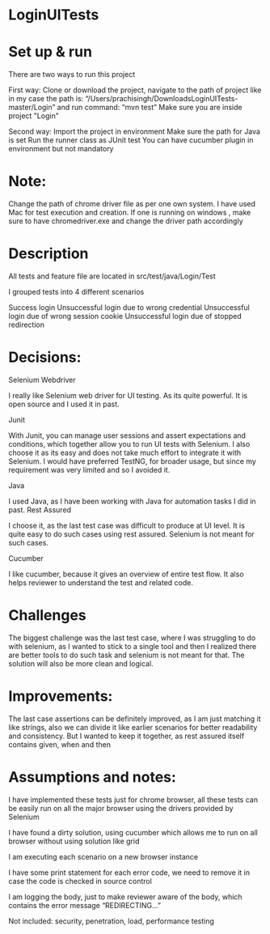 # LoginUITests

# Set up & run

There are two ways to run this project

First way:
Clone or download the project, navigate to the path of project like in my case the path is: “/Users/prachisingh/DownloadsLoginUITests-master/Login” and run command: “mvn test”
Make sure you are inside project "Login"
 
Second way:
Import the project in environment
Make sure the path for Java is set
Run the runner class as JUnit test
You can have cucumber plugin in environment but not mandatory

# Note:
Change the path of chrome driver file as per one own system.
I have used Mac for test execution and creation. If one is running on windows , make sure to have chromedriver.exe and change the driver path accordingly

# Description
All tests and feature file are located in src/test/java/Login/Test

I grouped tests into 4 different scenarios

Success login
Unsuccessful login due to wrong credential
Unsuccessful login due of wrong session cookie
Unsuccessful login due of stopped redirection


# Decisions:

Selenium Webdriver

I really like Selenium web driver for UI testing. As its quite powerful. It is open source and I used it in past.

Junit

With Junit, you can manage user sessions and assert expectations and conditions, which together allow you to run UI tests with Selenium. I also choose it as its easy and does not take much effort to integrate it with Selenium. I would have preferred TestNG, for broader usage, but since my requirement was very limited and so I avoided it.

Java

I used Java, as I have been working with Java for automation tasks I did in past.
Rest Assured

I choose it, as the last test case was difficult to produce at UI level. It is quite easy to do such cases using rest assured. Selenium is not meant for such cases. 

Cucumber

I like cucumber, because it gives an overview of entire test flow. It also helps reviewer to understand the test and related code.

# Challenges

The biggest challenge was the last test case, where I was struggling to do with selenium, as I wanted to stick to a single tool and then I realized there are better tools to do such task and selenium is not meant for that. The solution will also be more clean and logical.

# Improvements:

The last case assertions can be definitely improved, as I am just matching it like strings, also we can divide it like earlier scenarios for better readability and consistency. But I wanted to keep it together, as rest assured itself contains given, when and then

# Assumptions and notes:

I have implemented these tests just for chrome browser, all these tests can be easily run on all the major browser using the drivers provided by Selenium

I have found a dirty solution, using cucumber which allows me to run on all browser without using solution like grid

I am executing each scenario on a new browser instance

I have some print statement for each error code, we need to remove it in case the code is checked in source control

I am logging the body, just to make reviewer aware of the body, which contains the error message “REDIRECTING…” 

Not included: security, penetration, load, performance testing

